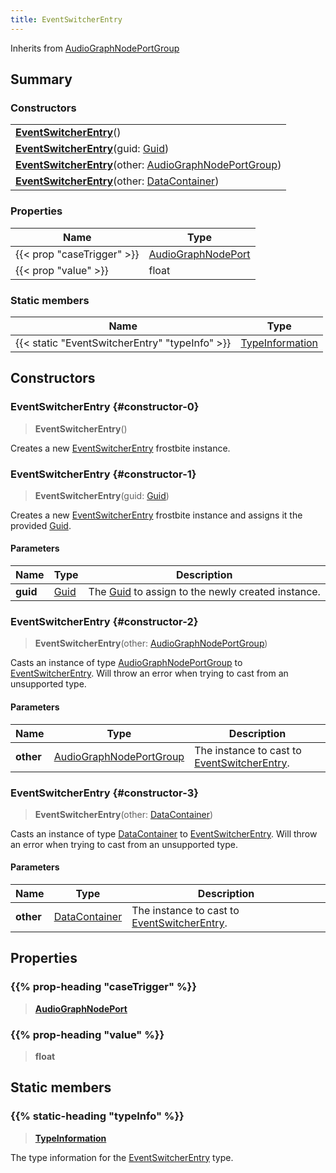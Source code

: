 ```yaml
---
title: EventSwitcherEntry
---
```


Inherits from [AudioGraphNodePortGroup](/vext/ref/fb/audiographnodeportgroup)

## Summary

### Constructors

|  |
| --- |
| **[EventSwitcherEntry](#constructor-0)**() |
| **[EventSwitcherEntry](#constructor-1)**(guid: [Guid](/vext/ref/shared/type/guid)) |
| **[EventSwitcherEntry](#constructor-2)**(other: [AudioGraphNodePortGroup](/vext/ref/fb/audiographnodeportgroup)) |
| **[EventSwitcherEntry](#constructor-3)**(other: [DataContainer](/vext/ref/shared/type/datacontainer)) |

### Properties

| Name | Type |
| ---- | ---- |
| {{< prop "caseTrigger" >}} | [AudioGraphNodePort](/vext/ref/fb/audiographnodeport) |
| {{< prop "value" >}} | float |

### Static members

| Name | Type |
| ---- | ---- |
| {{< static "EventSwitcherEntry" "typeInfo" >}} | [TypeInformation](/vext/ref/shared/type/typeinformation) |

## Constructors

### EventSwitcherEntry {#constructor-0}

> **EventSwitcherEntry**()

Creates a new [EventSwitcherEntry](/vext/ref/fb/eventswitcherentry) frostbite instance.

### EventSwitcherEntry {#constructor-1}

> **EventSwitcherEntry**(guid: [Guid](/vext/ref/shared/type/guid))

Creates a new [EventSwitcherEntry](/vext/ref/fb/eventswitcherentry) frostbite instance and assigns it the provided [Guid](/vext/ref/shared/type/guid).

#### Parameters

| Name | Type | Description |
| ---- | ---- | ----------- |
| **guid** | [Guid](/vext/ref/shared/type/guid) | The [Guid](/vext/ref/shared/type/guid) to assign to the newly created instance. |

### EventSwitcherEntry {#constructor-2}

> **EventSwitcherEntry**(other: [AudioGraphNodePortGroup](/vext/ref/fb/audiographnodeportgroup))

Casts an instance of type [AudioGraphNodePortGroup](/vext/ref/fb/audiographnodeportgroup) to [EventSwitcherEntry](/vext/ref/fb/eventswitcherentry). Will throw an error when trying to cast from an unsupported type.

#### Parameters

| Name | Type | Description |
| ---- | ---- | ----------- |
| **other** | [AudioGraphNodePortGroup](/vext/ref/fb/audiographnodeportgroup) | The instance to cast to [EventSwitcherEntry](/vext/ref/fb/eventswitcherentry). |

### EventSwitcherEntry {#constructor-3}

> **EventSwitcherEntry**(other: [DataContainer](/vext/ref/shared/type/datacontainer))

Casts an instance of type [DataContainer](/vext/ref/shared/type/datacontainer) to [EventSwitcherEntry](/vext/ref/fb/eventswitcherentry). Will throw an error when trying to cast from an unsupported type.

#### Parameters

| Name | Type | Description |
| ---- | ---- | ----------- |
| **other** | [DataContainer](/vext/ref/shared/type/datacontainer) | The instance to cast to [EventSwitcherEntry](/vext/ref/fb/eventswitcherentry). |

## Properties

### {{% prop-heading "caseTrigger" %}}

> **[AudioGraphNodePort](/vext/ref/fb/audiographnodeport)**

### {{% prop-heading "value" %}}

> **float**

## Static members

### {{% static-heading "typeInfo" %}}

> **[TypeInformation](/vext/ref/shared/type/typeinformation)**

The type information for the [EventSwitcherEntry](/vext/ref/fb/eventswitcherentry) type.

